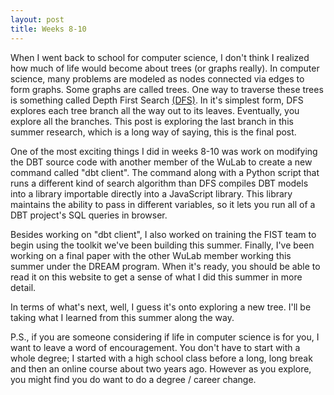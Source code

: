 ```yaml
---
layout: post
title: Weeks 8-10
---
```

When I went back to school for computer science, I don't think I realized how much of life would become about trees (or graphs really). In computer science, many problems are modeled as nodes connected via edges to form graphs. Some graphs are called trees. One way to traverse these trees is something called Depth First Search [(DFS)](https://www.geeksforgeeks.org/dfs-traversal-of-a-tree-using-recursion/). In it's simplest form, DFS explores each tree branch all the way out to its leaves. Eventually, you explore all the branches. This post is exploring the last branch in this summer research, which is a long way of saying, this is the final post.  

One of the most exciting things I did in weeks 8-10 was work on modifying the DBT source code with another member of the WuLab to create a new command called "dbt client". The command along with a Python script that runs a different kind of search algorithm than DFS compiles DBT models into a library importable directly into a JavaScript library. This library maintains the ability to pass in different variables, so it lets you run all of a DBT project's SQL queries in browser. 

Besides working on "dbt client", I also worked on training the FIST team to begin using the toolkit we've been building this summer. Finally, I've been working on a final paper with the other WuLab member working this summer under the DREAM program. When it's ready, you should be able to read it on this website to get a sense of what I did this summer in more detail. 

In terms of what's next, well, I guess it's onto exploring a new tree. I'll be taking what I learned from this summer along the way. 

P.S., if you are someone considering if life in computer science is for you, I want to leave a word of encouragement. You don't have to start with a whole degree; I started with a high school class before a long, long break and then an online course about two years ago. However as you explore, you might find you do want to do a degree / career change.  




